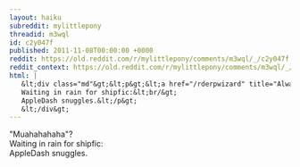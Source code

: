```yaml
---
layout: haiku
subreddit: mylittlepony
threadid: m3wql
id: c2y047f
published: 2011-11-08T00:00:00 +0000
reddit: https://old.reddit.com/r/mylittlepony/comments/m3wql/_/c2y047f
reddit_context: https://old.reddit.com/r/mylittlepony/comments/m3wql/_/c2y047f?context=3
html: |
   &lt;div class="md"&gt;&lt;p&gt;&lt;a href="/rderpwizard" title="Always Relevant / Loyalty and Honesty / Paper Bag Princess"&gt;&lt;/a&gt; &amp;quot;Muahahahaha&amp;quot;?&lt;br/&gt;
   Waiting in rain for shipfic:&lt;br/&gt;
   AppleDash snuggles.&lt;/p&gt;
   &lt;/div&gt;
---
```


[](/rderpwizard "Always Relevant / Loyalty and Honesty / Paper Bag Princess") "Muahahahaha"?  
Waiting in rain for shipfic:  
AppleDash snuggles.
